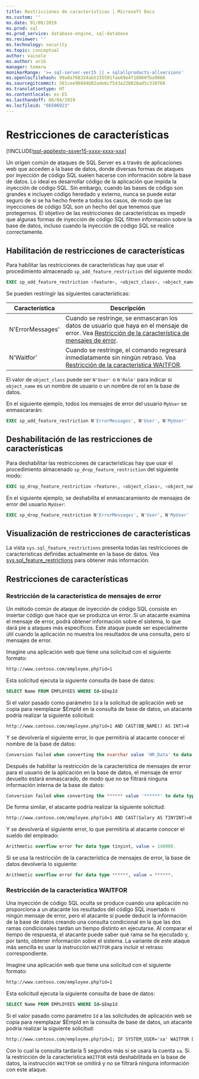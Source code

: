 ```yaml
---
title: Restricciones de características | Microsoft Docs
ms.custom: ''
ms.date: 01/09/2019
ms.prod: sql
ms.prod_service: database-engine, sql-database
ms.reviewer: ''
ms.technology: security
ms.topic: conceptual
author: vainolo
ms.author: arib
manager: tomerw
monikerRange: '>= sql-server-ver15 || = sqlallproducts-allversions'
ms.openlocfilehash: 99a0a768334ab5335591fae69e4f18060fba9866
ms.sourcegitcommit: 561cee96844b82ade6cf543a228028ad5c310768
ms.translationtype: HT
ms.contentlocale: es-ES
ms.lasthandoff: 06/04/2019
ms.locfileid: "66506923"
---
```

# <a name="feature-restrictions"></a>Restricciones de características

[!INCLUDE[tsql-appliesto-ssver15-xxxx-xxxx-xxx](../../includes/tsql-appliesto-ssver15-xxxx-xxxx-xxx.md)]

Un origen común de ataques de SQL Server es a través de aplicaciones web que acceden a la base de datos, donde diversas formas de ataques por inyección de código SQL suelen hacerse con información sobre la base de datos.  Lo ideal es desarrollar código de la aplicación que impida la inyección de código SQL.  Sin embargo, cuando las bases de código son grandes e incluyen código heredado y externo, nunca se puede estar seguro de si se ha hecho frente a todos los casos, de modo que las inyecciones de código SQL son un hecho del que tenemos que protegernos.  El objetivo de las restricciones de características es impedir que algunas formas de inyección de código SQL filtren información sobre la base de datos, incluso cuando la inyección de código SQL se realice correctamente.

## <a name="enabling-feature-restrictions"></a>Habilitación de restricciones de características

Para habilitar las restricciones de características hay que usar el procedimiento almacenado `sp_add_feature_restriction` del siguiente modo:

```sql
EXEC sp_add_feature_restriction <feature>, <object_class>, <object_name>
```

Se pueden restringir las siguientes características:

| Característica          | Descripción |
|------------------|-------------|
| N'ErrorMessages' | Cuando se restringe, se enmascaran los datos de usuario que haya en el mensaje de error. Vea [Restricción de la característica de mensajes de error](#error-messages-feature-restriction). |
| N'Waitfor'       | Cuando se restringe, el comando regresará inmediatamente sin ningún retraso. Vea [Restricción de la característica WAITFOR](#waitfor-feature-restriction). |

El valor de `object_class` puede ser `N'User'` o `N'Role'` para indicar si `object_name` es un nombre de usuario o un nombre de rol en la base de datos.

En el siguiente ejemplo, todos los mensajes de error del usuario `MyUser` se enmascararán:

```sql
EXEC sp_add_feature_restriction N'ErrorMessages', N'User', N'MyUser'
```

## <a name="disabling-feature-restrictions"></a>Deshabilitación de las restricciones de características

Para deshabilitar las restricciones de características hay que usar el procedimiento almacenado `sp_drop_feature_restriction` del siguiente modo:

```sql
EXEC sp_drop_feature_restriction <feature>, <object_class>, <object_name>
```

En el siguiente ejemplo, se deshabilita el enmascaramiento de mensajes de error del usuario `MyUser`:

```sql
EXEC sp_drop_feature_restriction N'ErrorMessages', N'User', N'MyUser'
```

## <a name="viewing-feature-restrictions"></a>Visualización de restricciones de características

La vista `sys.sql_feature_restrictions` presenta todas las restricciones de características definidas actualmente en la base de datos. Vea [sys.sql_feature_restrictions](../system-catalog-views/sys-sql-feature-restrictions.md) para obtener más información.

## <a name="feature-restrictions"></a>Restricciones de características

### <a name="error-messages-feature-restriction"></a>Restricción de la característica de mensajes de error

Un método común de ataque de inyección de código SQL consiste en insertar código que hace que se produzca un error.  Si un atacante examina el mensaje de error, podrá obtener información sobre el sistema, lo que dará pie a ataques más específicos.  Este ataque puede ser especialmente útil cuando la aplicación no muestra los resultados de una consulta, pero sí mensajes de error.

Imagine una aplicación web que tiene una solicitud con el siguiente formato:

```html
http://www.contoso.com/employee.php?id=1
```

Esta solicitud ejecuta la siguiente consulta de base de datos:

```sql
SELECT Name FROM EMPLOYEES WHERE Id=$EmpId
```

Si el valor pasado como parámetro `Id` a la solicitud de aplicación web se copia para reemplazar $EmpId en la consulta de base de datos, un atacante podría realizar la siguiente solicitud:

```html
http://www.contoso.com/employee.php?id=1 AND CAST(DB_NAME() AS INT)=0
```

Y se devolvería el siguiente error, lo que permitiría al atacante conocer el nombre de la base de datos:

```sql
Conversion failed when converting the nvarchar value 'HR_Data' to data type int.
```

Después de habilitar la restricción de la característica de mensajes de error para el usuario de la aplicación en la base de datos, el mensaje de error devuelto estará enmascarado, de modo que no se filtrará ninguna información interna de la base de datos:

```sql
Conversion failed when converting the ****** value '******' to data type ******.
```

De forma similar, el atacante podría realizar la siguiente solicitud:

```html
http://www.contoso.com/employee.php?id=1 AND CAST(Salary AS TINYINT)=0
```

Y se devolvería el siguiente error, lo que permitiría al atacante conocer el sueldo del empleado:

```sql
Arithmetic overflow error for data type tinyint, value = 140000.
```

Si se usa la restricción de la característica de mensajes de error, la base de datos devolvería lo siguiente:

```sql
Arithmetic overflow error for data type ******, value = ******.
```

### <a name="waitfor-feature-restriction"></a>Restricción de la característica WAITFOR

Una inyección de código SQL oculta se produce cuando una aplicación no proporciona a un atacante los resultados del código SQL insertado ni ningún mensaje de error, pero el atacante sí puede deducir la información de la base de datos creando una consulta condicional en la que las dos ramas condicionales tardan un tiempo distinto en ejecutarse. Al comparar el tiempo de respuesta, el atacante puede saber qué rama se ha ejecutado y, por tanto, obtener información sobre el sistema. La variante de este ataque más sencilla es usar la instrucción `WAITFOR` para incluir el retraso correspondiente.

Imagine una aplicación web que tiene una solicitud con el siguiente formato:

```html
http://www.contoso.com/employee.php?id=1
```

Esta solicitud ejecuta la siguiente consulta de base de datos:

```sql
SELECT Name FROM EMPLOYEES WHERE Id=$EmpId
```

Si el valor pasado como parámetro `Id` a las solicitudes de aplicación web se copia para reemplazar $EmpId en la consulta de base de datos, un atacante podría realizar la siguiente solicitud:

```html
http://www.contoso.com/employee.php?id=1; IF SYSTEM_USER='sa' WAITFOR DELAY '00:00:05'
```

Con lo cual la consulta tardaría 5 segundos más si se usara la cuenta `sa`. Si la restricción de la característica `WAITFOR` está deshabilitada en la base de datos, la instrucción `WAITFOR` se omitirá y no se filtrará ninguna información con este ataque.
